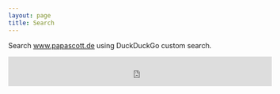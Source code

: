 ```yaml
---
layout: page
title: Search
---
```

Search www.papascott.de using DuckDuckGo custom search.

<iframe src="https://duckduckgo.com/search.html?width=400&duck=yes&prefill=Search DuckDuckGo" style="overflow:hidden;margin:0;padding:0;width:533px;height:60px;" frameborder="0"></iframe>



